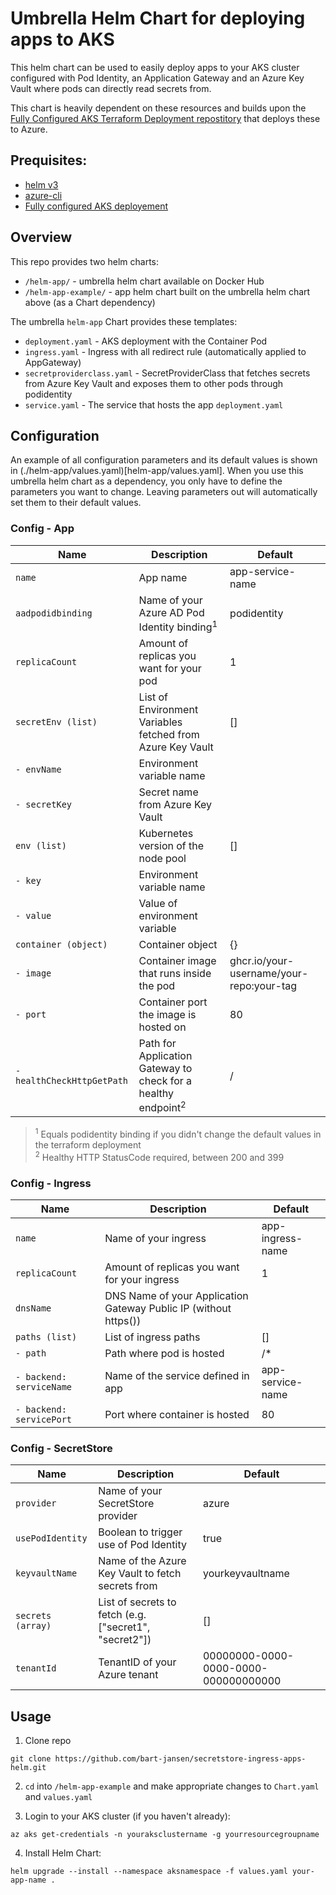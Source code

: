 # Umbrella Helm Chart for deploying apps to AKS 

This helm chart can be used to easily deploy apps to your AKS cluster configured with Pod Identity, an Application Gateway and an Azure Key Vault where pods can directly read secrets from. 

This chart is heavily dependent on these resources and builds upon the [Fully Configured AKS Terraform Deployment repostitory](https://github.com/bart-jansen/terraform-aks-appgw-acr-keyvault-loganalytics) that deploys these to Azure.

## Prequisites:
- [helm v3](https://helm.sh/docs/intro/install/)
- [azure-cli](https://docs.microsoft.com/en-us/cli/azure/install-azure-cli)
- [Fully configured AKS deployement](https://github.com/bart-jansen/terraform-aks-appgw-acr-keyvault-loganalytics)

## Overview

This repo provides two helm charts:
- `/helm-app/` - umbrella helm chart available on Docker Hub
- `/helm-app-example/` - app helm chart built on the umbrella helm chart above (as a Chart dependency) 

The umbrella `helm-app` Chart provides these templates:
- `deployment.yaml` - AKS deployment with the Container Pod
- `ingress.yaml` - Ingress with all redirect rule (automatically applied to AppGateway)
- `secretproviderclass.yaml` - SecretProviderClass that fetches secrets from Azure Key Vault and exposes them to other pods through podidentity
- `service.yaml` - The service that hosts the app `deployment.yaml`


## Configuration

An example of all configuration parameters and its default values is shown in (./helm-app/values.yaml)[helm-app/values.yaml]. When you use this umbrella helm chart as a dependency, you only have to define the parameters you want to change. Leaving parameters out will automatically set them to their default values.

### Config - App

| Name | Description | Default |
|------|-------------|---------|
| `name` | App name | app-service-name  | 
| `aadpodidbinding` | Name of your Azure AD Pod Identity binding<sup>1</sup> | podidentity | 
| `replicaCount` | Amount of replicas you want for your pod | 1 | 
| `secretEnv (list)` | List of Environment Variables fetched from Azure Key Vault | [] | 
| `- envName` | Environment variable name |  | 
| `- secretKey` | Secret name from Azure Key Vault |  | 
| `env (list)` | Kubernetes version of the node pool | [] | 
| `- key` | Environment variable name |  | 
| `- value` | Value of environment variable | |
| `container (object)` | Container object | {} | 
| `- image` | Container image that runs inside the pod | ghcr.io/your-username/your-repo:your-tag | 
| `- port` | Container port the image is hosted on | 80 | 
| `- healthCheckHttpGetPath` | Path for Application Gateway to check for a healthy endpoint<sup>2</sup> | / | 


> <sup>1</sup> Equals podidentity binding if you didn't change the default values in the terraform deployment<br/>
 <sup>2</sup> Healthy HTTP StatusCode required, between 200 and 399


### Config - Ingress

| Name | Description | Default |
|------|-------------|---------|
| `name` | Name of your ingress | app-ingress-name  | 
| `replicaCount` | Amount of replicas you want for your ingress | 1 | 
| `dnsName` | DNS Name of your Application Gateway Public IP (without https()) |  | 
| `paths (list)` | List of ingress paths | [] | 
| `- path` | Path where pod is hosted | /* | 
| `- backend: serviceName` | Name of the service defined in app | app-service-name |
| `- backend: servicePort` | Port where container is hosted | 80 |


### Config - SecretStore

| Name | Description | Default |
|------|-------------|---------|
| `provider` | Name of your SecretStore provider | azure  | 
| `usePodIdentity` | Boolean to trigger use of Pod Identity | true | 
| `keyvaultName` | Name of the Azure Key Vault to fetch secrets from | yourkeyvaultname | 
| `secrets (array)` | List of secrets to fetch (e.g. ["secret1", "secret2"]) | [] | 
| `tenantId` | TenantID of your Azure tenant | 00000000-0000-0000-0000-000000000000 | 

## Usage

1. Clone repo

```
git clone https://github.com/bart-jansen/secretstore-ingress-apps-helm.git
```

2. `cd` into  `/helm-app-example` and make appropriate changes to `Chart.yaml` and `values.yaml`

3. Login to your AKS cluster (if you haven't already):

```
az aks get-credentials -n youraksclustername -g yourresourcegroupname
```

4. Install Helm Chart:

```
helm upgrade --install --namespace aksnamespace -f values.yaml your-app-name .
```

